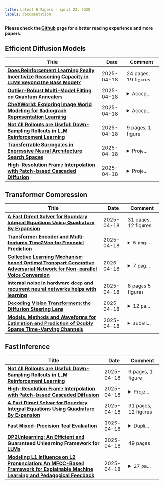 ```yaml
---
title: Latest 6 Papers - April 22, 2025
labels: documentation
---
```

**Please check the [Github](https://github.com/zezhishao/MTS_Daily_ArXiv) page for a better reading experience and more papers.**

## Efficient Diffusion Models
| **Title** | **Date** | **Comment** |
| --- | --- | --- |
| **[Does Reinforcement Learning Really Incentivize Reasoning Capacity in LLMs Beyond the Base Model?](http://arxiv.org/abs/2504.13837v1)** | 2025-04-18 | 24 pages, 19 figures |
| **[Outlier-Robust Multi-Model Fitting on Quantum Annealers](http://arxiv.org/abs/2504.13836v1)** | 2025-04-18 | <details><summary>Accep...</summary><p>Accepted at CVPR 2025 Workshop "Image Matching: Local Features & Beyond"</p></details> |
| **[CheXWorld: Exploring Image World Modeling for Radiograph Representation Learning](http://arxiv.org/abs/2504.13820v1)** | 2025-04-18 | <details><summary>Accep...</summary><p>Accepted by CVPR 2025</p></details> |
| **[Not All Rollouts are Useful: Down-Sampling Rollouts in LLM Reinforcement Learning](http://arxiv.org/abs/2504.13818v1)** | 2025-04-18 | 9 pages, 1 figure |
| **[Transferrable Surrogates in Expressive Neural Architecture Search Spaces](http://arxiv.org/abs/2504.12971v2)** | 2025-04-18 | <details><summary>Proje...</summary><p>Project page at: https://shiwenqin.github.io/TransferrableSurrogate/</p></details> |
| **[High-Resolution Frame Interpolation with Patch-based Cascaded Diffusion](http://arxiv.org/abs/2410.11838v2)** | 2025-04-18 | <details><summary>Proje...</summary><p>Project page: https://hifi-diffusion.github.io/</p></details> |

## Transformer Compression
| **Title** | **Date** | **Comment** |
| --- | --- | --- |
| **[A Fast Direct Solver for Boundary Integral Equations Using Quadrature By Expansion](http://arxiv.org/abs/2504.13809v1)** | 2025-04-18 | 31 pages, 12 figures |
| **[Transformer Encoder and Multi-features Time2Vec for Financial Prediction](http://arxiv.org/abs/2504.13801v1)** | 2025-04-18 | <details><summary>5 pag...</summary><p>5 pages, currently under review at Eusipco 2025</p></details> |
| **[Collective Learning Mechanism based Optimal Transport Generative Adversarial Network for Non-parallel Voice Conversion](http://arxiv.org/abs/2504.13791v1)** | 2025-04-18 | <details><summary>7 pag...</summary><p>7 pages, 2 figures, 3 tables</p></details> |
| **[Internal noise in hardware deep and recurrent neural networks helps with learning](http://arxiv.org/abs/2504.13778v1)** | 2025-04-18 | 8 pages 5 figures |
| **[Decoding Vision Transformers: the Diffusion Steering Lens](http://arxiv.org/abs/2504.13763v1)** | 2025-04-18 | <details><summary>12 pa...</summary><p>12 pages, 17 figures. Accepted to the CVPR 2025 Workshop on Mechanistic Interpretability for Vision (MIV)</p></details> |
| **[Models, Methods and Waveforms for Estimation and Prediction of Doubly Sparse Time-Varying Channels](http://arxiv.org/abs/2504.13762v1)** | 2025-04-18 | <details><summary>submi...</summary><p>submitted to IEEE Transactions on Wireless Communications</p></details> |

## Fast Inference
| **Title** | **Date** | **Comment** |
| --- | --- | --- |
| **[Not All Rollouts are Useful: Down-Sampling Rollouts in LLM Reinforcement Learning](http://arxiv.org/abs/2504.13818v1)** | 2025-04-18 | 9 pages, 1 figure |
| **[High-Resolution Frame Interpolation with Patch-based Cascaded Diffusion](http://arxiv.org/abs/2410.11838v2)** | 2025-04-18 | <details><summary>Proje...</summary><p>Project page: https://hifi-diffusion.github.io/</p></details> |
| **[A Fast Direct Solver for Boundary Integral Equations Using Quadrature By Expansion](http://arxiv.org/abs/2504.13809v1)** | 2025-04-18 | 31 pages, 12 figures |
| **[Fast Mixed-Precision Real Evaluation](http://arxiv.org/abs/2504.11708v2)** | 2025-04-18 | <details><summary>Dupli...</summary><p>Duplicates arxiv:2410.07468</p></details> |
| **[DP2Unlearning: An Efficient and Guaranteed Unlearning Framework for LLMs](http://arxiv.org/abs/2504.13774v1)** | 2025-04-18 | 49 pages |
| **[Modeling L1 Influence on L2 Pronunciation: An MFCC-Based Framework for Explainable Machine Learning and Pedagogical Feedback](http://arxiv.org/abs/2504.13765v1)** | 2025-04-18 | <details><summary>27 pa...</summary><p>27 pages (including references), 4 figures, 1 table. Combines statistical inference and explainable machine learning to model L1 influence in L2 pronunciation using MFCC features. Methodology and code are openly available via Zenodo and OSF: Zenodo: https://doi.org/10.5281/zenodo.15186197 OSF: https://doi.org/10.17605/OSF.IO/4UXGM</p></details> |


